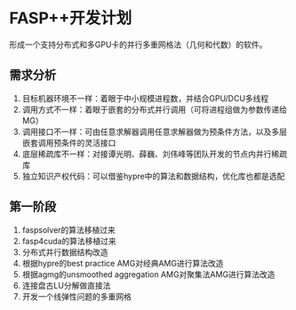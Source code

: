# FASP++开发计划

形成一个支持分布式和多GPU卡的并行多重网格法（几何和代数）的软件。

## 需求分析

1. 目标机器环境不一样：着眼于中小规模进程数，并结合GPU/DCU多线程
2. 调用方式不一样：着眼于嵌套的分布式并行调用（可将进程组做为参数传递给MG）
3. 调用接口不一样：可由任意求解器调用任意求解器做为预条件方法，以及多层嵌套调用预条件的灵活接口
4. 底层稀疏库不一样：对接谭光明、薛巍、刘伟峰等团队开发的节点内并行稀疏库
5. 独立知识产权代码：可以借鉴hypre中的算法和数据结构，优化库也都是选配

## 第一阶段

1. faspsolver的算法移植过来
2. fasp4cuda的算法移植过来
3. 分布式并行数据结构改造
4. 根据hypre的best practice AMG对经典AMG进行算法改造
5. 根据agmg的unsmoothed aggregation AMG对聚集法AMG进行算法改造
6. 连接盘古LU分解做直接法
7. 开发一个线弹性问题的多重网格
